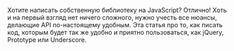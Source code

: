 Хотите написать собственную библиотеку на JavaScript? Отлично! Хоть и на первый взгляд нет ничего сложного, нужно учесть все нюансы, делающие API по-настоящему удобным. Эта статья про то, как писать код, которым будет так же удобно и приятно пользоваться, как jQuery, Prototype или Underscore.